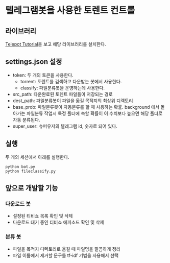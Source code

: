 # 텔레그램봇을 사용한 토렌트 컨트롤 
## 라이브러리 
[Telepot Tutorial](http://telepot.readthedocs.io/en/latest/)을 보고 해당 라이브러리를 설치한다. 

## settings.json 설정 
* token: 두 개의 토큰을 사용한다.  
  *  torrent: 토렌트를 검색하고 다운받는 봇에서 사용한다. 
  *  classify: 파일분류봇을 운영하는데 사용한다.
* src_path: 다운완료된 토렌트 파일들이 저장되는 경로 
* dest_path: 파일분류봇이 파일을 옮길 목적지의 최상위 디렉토리 
* base_prob: 파일분류봇이 자동분류를 할 때 사용하는 확률. background 에서 돌아가는 파일분류 작업시 특정 폴더에 속할 확률이 이 수치보다 높으면 해당 폴더로 자동 분류된다. 
* super_user: 슈퍼유저의 텔레그램 id, 숫자로 되어 있다. 

## 실행 
두 개의 세션에서 아래를 실행한다. 
```
python bot.py 
python fileclassify.py
```

## 앞으로 개발할 기능 
### 다운로드 봇 
* 설정된 티비쇼 목록 확인 및 삭제 
* 다운로드 대기 중인 티비쇼 에피소드 확인 및 삭제

### 분류 봇 
* 파일을 목적지 디렉토리로 옮길 때 파일명을 깔끔하게 정리
* 파일 이름에서 제거할 문구를 tf-idf 기법을 사용해서 선택 

